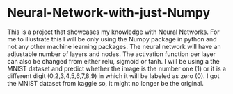 # Neural-Network-with-just-Numpy
This is a project that showcases my knowledge with Neural Networks. For me to illustrate this I will be only using the Numpy package in python and not any other machine learning packages. The neural network will have an adjustable number of layers and nodes.  The activation function per layer can also be changed from either relu, sigmoid or tanh. I will be using a the MNIST dataset and predict whether the image is the number one (1) or it is a different digit (0,2,3,4,5,6,7,8,9) in which it will be labeled as zero (0). I got the MNIST dataset from kaggle so, it might no longer be the original. 
